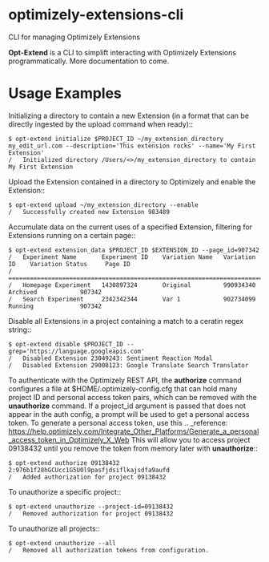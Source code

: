# optimizely-extensions-cli
CLI for managing Optimizely Extensions

**Opt-Extend** is a CLI to simplift interacting with Optimizely Extensions programmatically.
More documentation to come.


Usage Examples
==============

Initializing a directory to contain a new Extension (in a format that can be directly ingested by the upload command when ready)::

    $ opt-extend initialize $PROJECT_ID ~/my_extension_directory my_edit_url.com --description='This extension rocks' --name='My First Extension'
    /	Initialized directory /Users/<>/my_extension_directory to contain My First Extension

Upload the Extension contained in a directory to Optimizely and enable the Extension::

    $ opt-extend upload ~/my_extension_directory --enable
    /	Successfully created new Extension 983489

Accumulate data on the current uses of a specified Extension, filtering for Extensions running on a certain page::

    $ opt-extend extension_data $PROJECT_ID $EXTENSION_ID --page_id=907342
    /   Experiment Name       Experiment ID    Variation Name   Variation ID    Variation Status     Page ID
    /   =====================================================================================================
    /   Homepage Experiment   1430897324       Original         990934340        Archived            907342
    /   Search Experiment     2342342344       Var 1            902734099        Running             907342

Disable all Extensions in a project containing a match to a ceratin regex string::

    $ opt-extend disable $PROJECT_ID --grep='https://language.googleapis.com'
    /   Disabled Extension 23049243: Sentiment Reaction Modal
    /   Disabled Extension 29008123: Google Translate Search Translator

To authenticate with the Optimizely REST API, the **authorize** command configures a file at $HOME/.optimizely-config.cfg that can hold many project ID and personal access token pairs, which can be
removed with the **unauthorize** command. If a project_id argument is passed that does not appear in the auth config, a prompt will
be used to get a personal access token. To generate a personal access token, use this
.. _reference: https://help.optimizely.com/Integrate_Other_Platforms/Generate_a_personal_access_token_in_Optimizely_X_Web
This will allow you to access project 09138432 until you remove the token from memory later with **unauthorize**::

    $ opt-extend authorize 09138432 2:976b1f28hGCUcc1G5U0l9pasfjdsiflkajsdfa9aufd
    /   Added authorization for project 09138432

To unauthorize a specific project::

    $ opt-extend unauthorize --project-id=09138432
    /   Removed authorization for project 09138432

To unauthorize all projects::

    $ opt-extend unauthorize --all
    /   Removed all authorization tokens from configuration.
